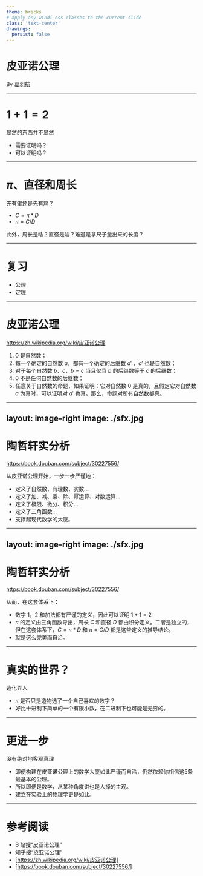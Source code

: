 ```yaml
---
theme: bricks
# apply any windi css classes to the current slide
class: 'text-center'
drawings:
  persist: false
---
```


# 皮亚诺公理

By [葛羽航](geyuhang@bytedance.com)

<!--
备注...
-->

---

# $1 + 1 = 2$
显然的东西并不显然

* 需要证明吗？
* 可以证明吗？

---

# $\pi$、直径和周长
先有蛋还是先有鸡？

* $C = \pi * D$
* $\pi = C / D$

此外，周长是啥？直径是啥？难道是拿尺子量出来的长度？

---

# 复习

* 公理
* 定理

---

# 皮亚诺公理
https://zh.wikipedia.org/wiki/皮亚诺公理

1. 0 是自然数；
2. 每一个确定的自然数 $a$，都有一个确定的后继数 $a'$ ，$a'$ 也是自然数；
3. 对于每个自然数 $b$、$c$，$b = c$ 当且仅当 $b$ 的后继数等于 $c$ 的后继数；
4. 0 不是任何自然数的后继数；
5. 任意关于自然数的命题，如果证明：它对自然数 0 是真的，且假定它对自然数 $a$ 为真时，可以证明对 $a'$ 也真。那么，命题对所有自然数都真。

---
layout: image-right
image: ./sfx.jpg
---

# 陶哲轩实分析
https://book.douban.com/subject/30227556/

从皮亚诺公理开始，一步一步严谨地：

* 定义了自然数，有理数，实数...
* 定义了加、减、乘、除、幂运算、对数运算...
* 定义了极限、微分、积分...
* 定义了三角函数...
* 支撑起现代数学的大厦。 

---
layout: image-right
image: ./sfx.jpg
---

# 陶哲轩实分析
https://book.douban.com/subject/30227556/

从而，在这套体系下：

* 数字 1，2 和加法都有严谨的定义，因此可以证明 $1+1=2$
* $\pi$ 的定义由三角函数导出，周长 $C$ 和直径 $D$ 都由积分定义。二者是独立的，但在这套体系下，$C = \pi * D$ 和 $\pi = C / D$ 都是这些定义的推导结论。
* 就是这么完美而自洽。

---

# 真实的世界？
造化弄人

* $\pi$ 是否只是造物选了一个自己喜欢的数字？
* 好比十进制下简单的一个有限小数，在二进制下也可能是无穷的。

---

# 更进一步
没有绝对地客观真理

* 即便构建在皮亚诺公理上的数学大厦如此严谨而自洽，仍然依赖你相信这5条最基本的公理。
* 所以即便是数学，从某种角度讲也是人择的主观。
* 建立在实验上的物理学更是如此。

---

# 参考阅读

* B 站搜“皮亚诺公理”
* 知乎搜“皮亚诺公理”
* [https://zh.wikipedia.org/wiki/皮亚诺公理]
* [https://book.douban.com/subject/30227556/]